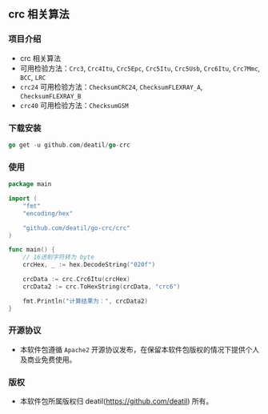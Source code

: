 ## crc 相关算法


### 项目介绍

*  crc 相关算法
*  可用检验方法：`Crc3`, `Crc4Itu`, `Crc5Epc`, `Crc5Itu`, `Crc5Usb`, `Crc6Itu`, `Crc7Mmc`, `BCC`, `LRC`
*  `crc24` 可用检验方法：`ChecksumCRC24`, `ChecksumFLEXRAY_A`, `ChecksumFLEXRAY_B`
*  `crc40` 可用检验方法：`ChecksumGSM`


### 下载安装

~~~go
go get -u github.com/deatil/go-crc
~~~


### 使用

~~~go
package main

import (
    "fmt"
    "encoding/hex"

    "github.com/deatil/go-crc/crc"
)

func main() {
    // 16进制字符转为 byte
    crcHex, _ := hex.DecodeString("020f")

    crcData := crc.Crc6Itu(crcHex)
    crcData2 := crc.ToHexString(crcData, "crc6")

    fmt.Println("计算结果为：", crcData2)
}
~~~


### 开源协议

*  本软件包遵循 `Apache2` 开源协议发布，在保留本软件包版权的情况下提供个人及商业免费使用。


### 版权

*  本软件包所属版权归 deatil(https://github.com/deatil) 所有。
